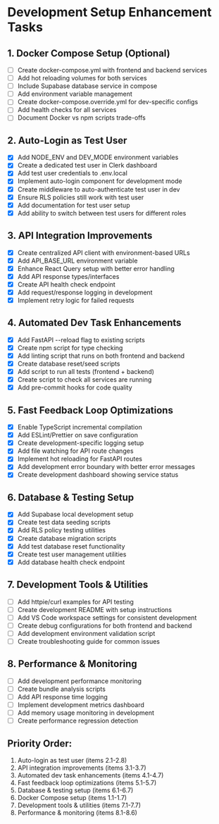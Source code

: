 # Development Setup Enhancement Tasks

## 1. Docker Compose Setup (Optional)
- [ ] Create docker-compose.yml with frontend and backend services
- [ ] Add hot reloading volumes for both services
- [ ] Include Supabase database service in compose
- [ ] Add environment variable management
- [ ] Create docker-compose.override.yml for dev-specific configs
- [ ] Add health checks for all services
- [ ] Document Docker vs npm scripts trade-offs

## 2. Auto-Login as Test User
- [x] Add NODE_ENV and DEV_MODE environment variables
- [x] Create a dedicated test user in Clerk dashboard
- [x] Add test user credentials to .env.local
- [x] Implement auto-login component for development mode
- [x] Create middleware to auto-authenticate test user in dev
- [x] Ensure RLS policies still work with test user
- [x] Add documentation for test user setup
- [x] Add ability to switch between test users for different roles

## 3. API Integration Improvements
- [x] Create centralized API client with environment-based URLs
- [x] Add API_BASE_URL environment variable
- [x] Enhance React Query setup with better error handling
- [x] Add API response types/interfaces
- [x] Create API health check endpoint
- [x] Add request/response logging in development
- [x] Implement retry logic for failed requests

## 4. Automated Dev Task Enhancements
- [x] Add FastAPI --reload flag to existing scripts
- [x] Create npm script for type checking
- [x] Add linting script that runs on both frontend and backend
- [x] Create database reset/seed scripts
- [x] Add script to run all tests (frontend + backend)
- [x] Create script to check all services are running
- [x] Add pre-commit hooks for code quality

## 5. Fast Feedback Loop Optimizations
- [x] Enable TypeScript incremental compilation
- [x] Add ESLint/Prettier on save configuration
- [x] Create development-specific logging setup
- [x] Add file watching for API route changes
- [x] Implement hot reloading for FastAPI routes
- [x] Add development error boundary with better error messages
- [x] Create development dashboard showing service status

## 6. Database & Testing Setup
- [x] Add Supabase local development setup
- [x] Create test data seeding scripts
- [x] Add RLS policy testing utilities
- [x] Create database migration scripts
- [x] Add test database reset functionality
- [x] Create test user management utilities
- [x] Add database health check endpoint

## 7. Development Tools & Utilities
- [ ] Add httpie/curl examples for API testing
- [ ] Create development README with setup instructions
- [ ] Add VS Code workspace settings for consistent development
- [ ] Create debug configurations for both frontend and backend
- [ ] Add development environment validation script
- [ ] Create troubleshooting guide for common issues

## 8. Performance & Monitoring
- [ ] Add development performance monitoring
- [ ] Create bundle analysis scripts
- [ ] Add API response time logging
- [ ] Implement development metrics dashboard
- [ ] Add memory usage monitoring in development
- [ ] Create performance regression detection

## Priority Order:
1. Auto-login as test user (items 2.1-2.8)
2. API integration improvements (items 3.1-3.7)
3. Automated dev task enhancements (items 4.1-4.7)
4. Fast feedback loop optimizations (items 5.1-5.7)
5. Database & testing setup (items 6.1-6.7)
6. Docker Compose setup (items 1.1-1.7)
7. Development tools & utilities (items 7.1-7.7)
8. Performance & monitoring (items 8.1-8.6)